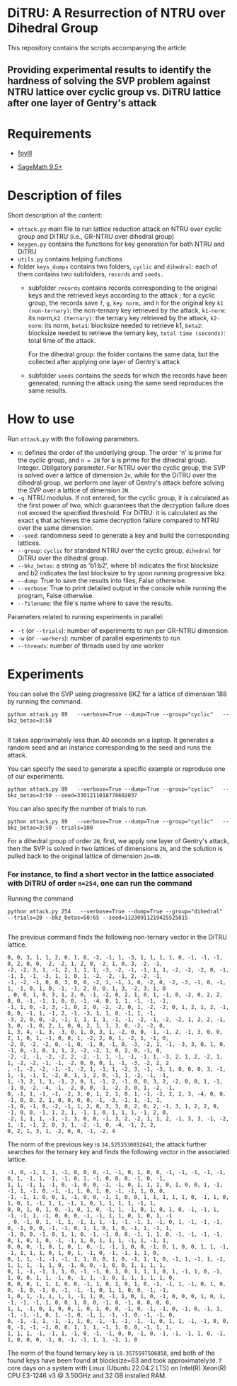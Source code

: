# DiTRU: A Resurrection of NTRU over Dihedral Group
This repository contains the scripts accompanying the article

## Providing experimental results to identify the hardness of solving the SVP problem against NTRU lattice over cyclic group vs. DiTRU lattice after one layer of Gentry's attack



# Requirements

* [fpylll](https://github.com/fplll/fpylll)

* [SageMath 9.5+](https://www.sagemath.org/) 


# Description of files
Short description of the content:
* `attack.py` main file to run lattice reduction attack on NTRU over cyclic group and DiTRU (i.e., GR-NTRU over dihedral group)
* `keygen.py` contains the functions for key generation for both NTRU and DiTRU
* `utils.py` contains helping functions
* folder `keys_dumps` contains two folders, `cyclic` and `dihedral`: each of them contains two subfolders, `records` and `seeds.`
  * subfolder `records` contains records corresponding to the original keys and the retrieved keys according to the attack
    ; for a cyclic group, the records save `f`, `g`, `key norm,` and `h` for the original key 
    `k1 (non-ternary)`: the non-ternary key retrieved by the attack, `k1-norm`: its norm,`k2 (ternary)`: the ternary key 
     retrieved by the attack, `k2-norm`: its norm, `beta1`: blocksize needed to retrieve k1, `beta2`: blocksize needed to
     retrieve the ternary key, `total time (seconds)`: total time of the attack.
  
    For the dihedral group: the folder contains the same data, but the collected after applying one layer of Gentry's attack
  * subfolder `seeds` contains the seeds for which the records have been generated; running the attack using the same 
    seed reproduces the same results.
# How to use

Run `attack.py` with the following parameters.

* `n`: defines the order of the underlying group. The order 'n' is prime for the cyclic group, and `n = 2N` for `N` is prime 
for the dihedral group. Integer. Obligatory parameter. For NTRU over the cyclic group, the SVP is solved over a
lattice of dimension `2n`, while for the DiTRU over the dihedral group, we perform one layer of Gentry's attack before 
solving the SVP over a lattice of dimension `2N`.
* `-q`: NTRU modulus. If not entered, for the cyclic group, it is calculated as the first power of two, which guarantees
that the decryption failure does not exceed the specified threshold. For DiTRU: it is calculated as the exact `q`
that achieves the same decryption failure compared to NTRU over the same dimension.
* `--seed`: randomness seed to generate a key and build the corresponding lattices.
* `--group`: `cyclic` for standard NTRU over the cyclic group, `dihedral` for DiTRU over the dihedral group.
* `--bkz_betas`: a string as 'b1:b2', where b1 indicates the first blocksize and b2 indicates the last blocksize
to try upon running progressive bkz.
* `--dump`: True to save the results into files, False otherwise.
* `--verbose`: True to print detailed output in the console while running the program, False otherwise.
* `--filename`: the file's name where to save the results.

Parameters related to running experiments in parallel: 
* `-t` (or `--trials`): number of experiments to run per GR-NTRU dimension 
* `-w` (or `--workers`): number of parallel experiments to run
* `--threads`: number of threads used by one worker


# Experiments

You can solve the SVP using progressive BKZ for a lattice of dimension 188 by running the command.
```
python attack.py 89   --verbose=True --dump=True --group="cyclic"   --bkz_betas=3:50


```

It takes approximately less than 40 seconds on a laptop.
It generates a random seed and an instance corresponding to the seed and runs the attack.

You can specify the seed to generate a specific example or reproduce one of our experiments.


```
python attack.py 89   --verbose=True --dump=True --group="cyclic"   --bkz_betas=3:50 --seed=3301211018778602037
```


You can also specify the number of trials to run.


```
python attack.py 89   --verbose=True --dump=True --group="cyclic"   --bkz_betas=3:50 --trials=100
```

For a dihedral group of order `2N`, first, we apply one layer of Gentry's attack, then the SVP is solved in two lattices 
of dimensions `2N`, and the solution is pulled back to the original lattice of dimension `2n=4N`.


###  For instance, to find a short vector in the lattice associated with DiTRU of order `n=254`, one can run the command


Running the command 
```
python attack.py 254   --verbose=True --dump=True --group="dihedral"  --trials=20 --bkz_betas=50:65 --seed=11230911219425525815
 
```
The previous command finds the following non-ternary vector in the DiTRU lattice.
```
0, 0, 3, 1, 1, 2, 0, 1, 0, -2, -1, 1, -3, 1, 1, 1, 1, 0, -1, -1, -1, 0, 2, 0, 0, -2, -2, 1, 2, 0, -2, 1, 0, 3, -2, -1, 
-2, -2, 3, 1, -1, 2, 1, 1, 1, -3, -2, -1, -1, 1, 1, -2, -2, -2, 0, -1, -1, 1, -1, -3, 1, 1, 0, 1, -2, -2, -1, 2, -2, -1, 
-1, -2, -1, 0, 0, 3, 0, 0, -2, 1, -1, 1, 0, -2, 0, -2, -3, -1, 0, -1, 1, -1, 0, 1, 0, -1, -1, 2, 0, 0, 1, 3, -2, 3, 1, 0
, 0, 0, 1, 0, 3, 1, 2, 0, -1, -2, 0, 2, 1, 0, 1, -1, 0, -2, 0, 2, 2, 0, 0, -1, -1, 1, 0, 0, -1, -4, 0, 1, 1, -1, -1, -1,
-1, 1, 0, -1, 3, -1, 0, 2, 0, -2, -2, 0, 1, -2, -2, 0, 1, 2, 1, 2, -1, 0, 0, -1, 1, -1, 2, -1, -3, 1, 1, 0, -1, 1, -1, 
-3, 2, 0, 0, -2, -1, 1, 1, 1, 1, -1, -1, -2, -1, -2, -2, 1, 2, 2, -1, 3, 0, -1, 0, 2, 1, 0, 0, 2, 1, 1, 3, 0, -2, -2, 0, 
1, 3, 4, -1, 3, -3, 0, 1, 0, 3, 1, -2, 0, 0, -1, -1, 2, -1, 3, 0, 0, 2, 1, 0, 1, -1, 0, 0, 1, -2, 2, 0, 1, -2, 1, -1, 0, 
-2, 0, -2, -2, 0, -1, 0, -1, 0, -1, 0, -3, -2, 1, -1, -3, 3, 0, 1, 0, -1, 0, -1, 0, 1, 1, 2, -2, -2, 1, 0, 2, 0, -1, 0, 
-2, -2, -1, -2, -2, 2, -2, -1, 1, -1, -1, -1, 1, -3, 2, 1, 2, -2, 1, 1, -2, -2, -1, -1, -2, 0, 0, 0, 1, -1, -3, -2, 2, 2
, -1, -2, -2, -1, -1, -2, 1, -1, 1, -2, 3, -1, -3, 1, 0, 0, 0, 3, -1, 1, -1, -1, 1, -2, 0, 1, 1, 2, 0, -1, 1, -2, -1, -1, 
1, -3, 2, 1, 1, -1, 2, 0, 1, -1, 2, -1, 0, 0, 3, 2, -2, 0, 0, 1, -1, -1, 0, -2, -4, -1, -2, 0, 0, -1, -2, 3, 0, 1, -2, -1,
0, -1, 1, -1, -1, -2, 3, 0, 1, 2, 1, 0, 1, -1, -2, 2, 2, 3, -4, 0, 0, -1, 0, 0, 2, 1, 0, 0, 0, 0, -1, -3, -1, 1, -1, 1, 
-1, 0, -1, 0, -2, -1, 1, 2, 0, 3, 3, 0, 2, 0, 2, -1, 3, 1, 2, 2, 0, -1, 0, 0, -1, 1, 2, 1, -1, 1, 0, 1, 1, 1, -1, 2, 0, 
-2, 1, 1, 1, -1, -1, 3, 0, 0, -1, 3, 2, -2, 1, 1, 2, -1, 3, 3, -1, -2, 1, -1, -1, 2, 0, 3, 1, -2, -1, 0, -4, -1, 2, 2, 
0, 2, 1, 3, 1, -2, 0, 0, -1, -2, 4
```
The norm of the previous key is `34.5253530032641`; the attack further searches for the ternary key and finds
the following vector in the associated lattice.

```
-1, 0, -1, 1, 1, -1, 0, 0, 0, -1, -1, 0, 1, 0, 0, -1, -1, -1, -1, -1, 0, 1, -1, 1, -1, -1, 0, 1, -1, 0, 0, 0, -1, 0, -1, 
1, 1, -1, 1, -1, 0, -1, 0, 0, -1, -1, 0, 1, 1, 1, 0, 1, 0, 0, 1, -1, -1, 1, -1, 0, -1, -1, 1, 0, 1, 0, -1, -1, 1, 0, 0, 
-1, -1, 1, 0, 0, 1, -1, 0, 0, -1, 1, 0, 0, 1, 1, 1, 1, 1, 0, -1, 1, 0, 1, 0, 1, -1, 1, 1, -1, 1, 0, 1, 1, 1, 1, -1, 1, 
0, 0, 1, 0, 1, 0, -1, 0, 1, 0, -1, 1, -1, 0, 1, 0, 1, 0, -1, -1, 1, -1, -1, 1, -1, 0, 0, 0, -1, -1, 1, 1, 0, 1, 0, 1, -1
, 0, -1, 0, 1, -1, 1, -1, 1, 1, -1, -1, -1, 1, -1, 0, 1, -1, -1, -1, 0, -1, 0, 0, -1, -1, 0, 1, 1, 0, 1, 0, -1, 1, -1, 1,
-1, 0, 0, -1, 0, 1, 1, 0, -1, -1, 0, 0, -1, 1, 1, 0, -1, -1, -1, -1, 0, 1, 0, 1, 0, -1, -1, 1, 0, 1, 1, 1, -1, 1, -1, 1,
0, 0, 0, -1, 0, 1, 0, 1, 0, -1, -1, 1, 0, 0, -1, 0, 1, 0, 0, 1, 1, -1, -1, 1, 1, 1, 0, 1, 0, 1, -1, 0, -1, -1, 1, 1, 0, 
0, 1, 1, -1, -1, -1, 1, 1, 0, 0, 1, 0, -1, 1, 1, 0, -1, 1, -1, 1, -1, 1, 1, 1, -1, 1, 0, -1, 0, 0, -1, 0, 0, 1, 1, 1, 1,
0, 1, -1, -1, 1, 1, 0, -1, -1, 0, 1, 0, 1, 1, 1, 0, 1, -1, 1, 0, -1, 1, 0, 0, 1, 1, -1, 0, -1, 1, -1, 0, 1, 1, 1, 1, 1, 0, 
0, 0, 0, 1, 1, 1, 0, 0, -1, 1, 0, 1, 0, 1, 0, -1, -1, 1, -1, 0, 1, 0, 0, -1, 0, -1, 0, -1, -1, -1, 0, 1, 1, 0, 0, -1, -1, 
1, 0, 1, -1, 1, 1, 1, -1, 1, 0, -1, 1, 0, 1, 0, -1, 0, 0, 0, 1, 0, 1, -1, -1, -1, 1, 0, 0, 1, 0, 0, -1, 0, -1, 0, 0, 0, 0,
1, 1, -1, 0, 1, 0, 0, 1, 0, 1, 0, 0, -1, 0, -1, -1, 0, -1, 0, -1, 1, -1, -1, -1, 0, 1, -1, 0, -1, 1, -1, -1, 0, -1, -1, 0, 
0, -1, -1, 1, -1, -1, 1, 0, -1, -1, -1, -1, -1, 0, 1, 1, -1, -1, 0, 0, 0, -1, -1, -1, 0, 0, 1, 1, 1, -1, 1, 0, 0, -1, 1, 1,
1, 1, 1, -1, -1, 1, -1, 0, -1, -1, 0, 0, -1, 0, -1, -1, -1, 1, 0, -1, 1, 0, 0, 0, -1, 0, -1, -1, 1, 1, -1, 1, 0
```
The norm of the found ternary key is `18.3575597506858`, and both of the found keys have been found at blocksize=63 and 
took approximately`30.7` core days on a system with Linux (Ubuntu 22.04.2
LTS) on Intel(R) Xeon(R) CPU E3-1246 v3 @ 3.50GHz and 32 GB installed RAM.
